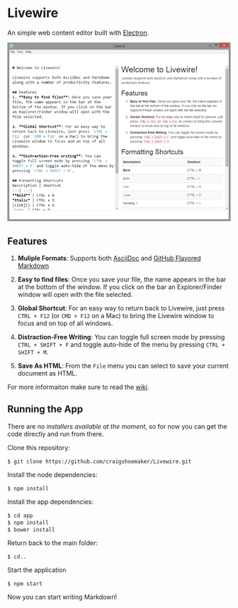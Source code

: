 # Livewire

An simple web content editor built with [Electron](electron.atom.io).

![Livewire](screenshot.png)

## Features
1. **Muliple Formats**: Supports both [AsciiDoc](http://www.methods.co.nz/asciidoc/) and [GitHub Flavored Markdown](https://help.github.com/articles/github-flavored-markdown/)

1. **Easy to find files**: Once you save your file, the name appears in the bar at the bottom of the window. If you click on the bar an Explorer/Finder window will open with the file selected.

2. **Global Shortcut**: For an easy way to return back to Livewire, just press `CTRL + F12` (or `CMD + F12` on a Mac) to bring the Livewire window to focus and on top of all windows. 

3. **Distraction-Free Writing**: You can toggle full screen mode by pressing `CTRL + SHIFT + F` and toggle auto-hide of the menu by pressing `CTRL + SHIFT + M`.

4. **Save As HTML**: From the `File` menu you can select to save your current document as HTML.

For more informaiton make sure to read the [wiki](https://github.com/craigshoemaker/livewire/wiki).

## Running the App
There are _no installers available at the moment_, so for now you can get the code directly and run from there. 

Clone this repository:

    $ git clone https://github.com/craigshoemaker/Livewire.git
    
Install the node dependencies:

    $ npm install
   
Install the app dependencies:

    $ cd app
    $ npm install
    $ bower install
    
Return back to the main folder:

    $ cd..
    
Start the application
    
    $ npm start
    
Now you can start writing Markdown!
